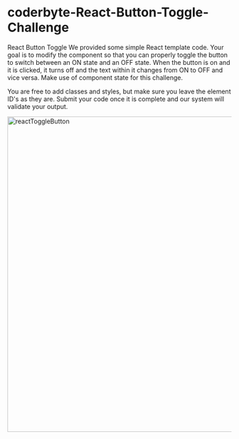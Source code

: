 # coderbyte-React-Button-Toggle-Challenge

React Button Toggle
We provided some simple React template code. Your goal is to modify the component so that you can properly toggle the button to switch between an ON state and an OFF state. When the button is on and it is clicked, it turns off and the text within it changes from ON to OFF and vice versa. Make use of component state for this challenge.

You are free to add classes and styles, but make sure you leave the element ID's as they are. Submit your code once it is complete and our system will validate your output.

<img width="708" alt="reactToggleButton" src="https://user-images.githubusercontent.com/70026185/105758112-cdcc4d80-5f46-11eb-93f2-5ac4b46668ea.png">
